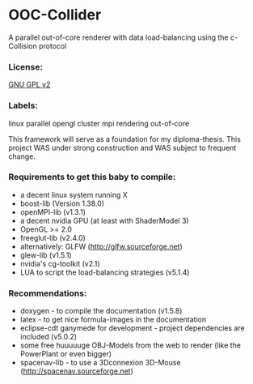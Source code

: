 # OOC-Collider
A parallel out-of-core renderer with data load-balancing using the c-Collision protocol

### License:
[GNU GPL v2](http://www.gnu.org/licenses/old-licenses/gpl-2.0.html)

### Labels:
linux parallel opengl cluster mpi rendering out-of-core 



This framework will serve as a foundation for my diploma-thesis. This project WAS under strong construction and WAS subject to frequent change.

### Requirements to get this baby to compile: 
* a decent linux system running X 
* boost-lib (Version 1.38.0) 
* openMPI-lib (v1.3.1) 
* a decent nvidia GPU (at least with ShaderModel 3) 
* OpenGL >= 2.0 
* freeglut-lib (v2.4.0) 
* alternatively: GLFW (http://glfw.sourceforge.net) 
* glew-lib (v1.5.1) 
* nvidia's cg-toolkit (v2.1) 
* LUA to script the load-balancing strategies (v5.1.4)

### Recommendations: 
* doxygen - to compile the documentation (v1.5.8) 
* latex - to get nice formula-images in the documentation 
* eclipse-cdt ganymede for development - project dependencies are included (v5.0.2) 
* some free huuuuuge OBJ-Models from the web to render (like the PowerPlant or even bigger) 
* spacenav-lib - to use a 3Dconnexion 3D-Mouse (http://spacenav.sourceforge.net)

